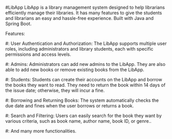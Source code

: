 #LibApp
LibApp is a library management system designed to help librarians efficiently manage their libraries. It has many features to give the students and librarians an easy and hassle-free experience.
Built with Java and Spring Boot.

Features:

#: User Authentication and Authorization: The LibApp supports multiple user roles, including administrators and library students, each with specific permissions and access levels.

#: Admins: Administrators can add new admins to the LibApp. They are also able to add new books or remove existing books from the LibApp.

#: Students: Students can create their accounts on the LibApp and borrow the books they want to read. They need to return the book within 14 days of the issue date; otherwise, they will incur a fine.

#: Borrowing and Returning Books: The system automatically checks the due date and fines when the user borrows or returns a book.

#: Search and Filtering: Users can easily search for the book they want by various criteria, such as book name, author name, book ID, or genre..

#: And many more functionalities.
